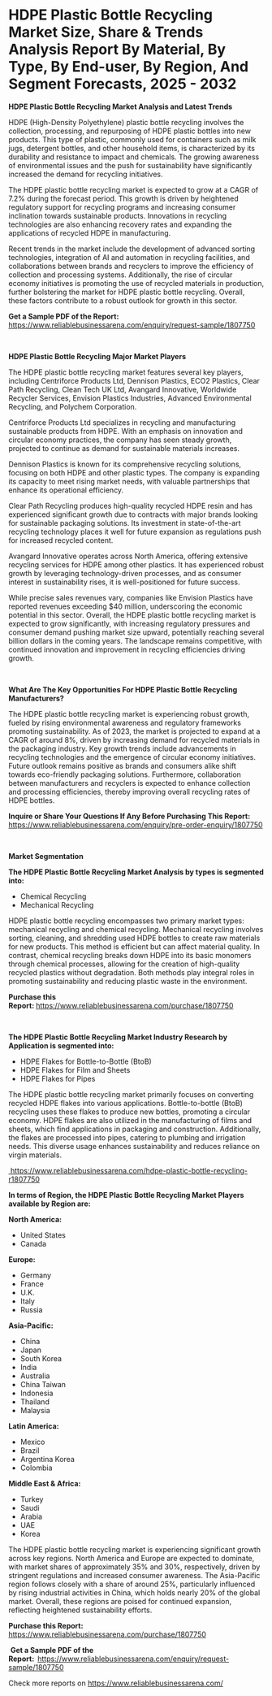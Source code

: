 <p><h1>HDPE Plastic Bottle Recycling Market Size, Share & Trends Analysis Report By Material, By Type, By End-user, By Region, And Segment Forecasts, 2025 - 2032</h1></p><p><strong>HDPE Plastic Bottle Recycling Market Analysis and Latest Trends</strong></p>
<p><p>HDPE (High-Density Polyethylene) plastic bottle recycling involves the collection, processing, and repurposing of HDPE plastic bottles into new products. This type of plastic, commonly used for containers such as milk jugs, detergent bottles, and other household items, is characterized by its durability and resistance to impact and chemicals. The growing awareness of environmental issues and the push for sustainability have significantly increased the demand for recycling initiatives. </p><p>The HDPE plastic bottle recycling market is expected to grow at a CAGR of 7.2% during the forecast period. This growth is driven by heightened regulatory support for recycling programs and increasing consumer inclination towards sustainable products. Innovations in recycling technologies are also enhancing recovery rates and expanding the applications of recycled HDPE in manufacturing. </p><p>Recent trends in the market include the development of advanced sorting technologies, integration of AI and automation in recycling facilities, and collaborations between brands and recyclers to improve the efficiency of collection and processing systems. Additionally, the rise of circular economy initiatives is promoting the use of recycled materials in production, further bolstering the market for HDPE plastic bottle recycling. Overall, these factors contribute to a robust outlook for growth in this sector.</p></p>
<p><strong>Get a Sample PDF of the Report:&nbsp;</strong> <a href="https://www.reliablebusinessarena.com/enquiry/request-sample/1807750?utm_campaign=2819&utm_medium=2&utm_source=Github&utm_content=ia&utm_term=01042025&utm_id=hdpe-plastic-bottle-recycling">https://www.reliablebusinessarena.com/enquiry/request-sample/1807750</a></p>
<p>&nbsp;</p>
<p><strong>HDPE Plastic Bottle Recycling Major Market Players</strong></p>
<p><p>The HDPE plastic bottle recycling market features several key players, including Centriforce Products Ltd, Dennison Plastics, ECO2 Plastics, Clear Path Recycling, Clean Tech UK Ltd, Avangard Innovative, Worldwide Recycler Services, Envision Plastics Industries, Advanced Environmental Recycling, and Polychem Corporation. </p><p>Centriforce Products Ltd specializes in recycling and manufacturing sustainable products from HDPE. With an emphasis on innovation and circular economy practices, the company has seen steady growth, projected to continue as demand for sustainable materials increases. </p><p>Dennison Plastics is known for its comprehensive recycling solutions, focusing on both HDPE and other plastic types. The company is expanding its capacity to meet rising market needs, with valuable partnerships that enhance its operational efficiency.</p><p>Clear Path Recycling produces high-quality recycled HDPE resin and has experienced significant growth due to contracts with major brands looking for sustainable packaging solutions. Its investment in state-of-the-art recycling technology places it well for future expansion as regulations push for increased recycled content.</p><p>Avangard Innovative operates across North America, offering extensive recycling services for HDPE among other plastics. It has experienced robust growth by leveraging technology-driven processes, and as consumer interest in sustainability rises, it is well-positioned for future success.</p><p>While precise sales revenues vary, companies like Envision Plastics have reported revenues exceeding $40 million, underscoring the economic potential in this sector. Overall, the HDPE plastic bottle recycling market is expected to grow significantly, with increasing regulatory pressures and consumer demand pushing market size upward, potentially reaching several billion dollars in the coming years. The landscape remains competitive, with continued innovation and improvement in recycling efficiencies driving growth.</p></p>
<p>&nbsp;</p>
<p><strong>What Are The Key Opportunities For HDPE Plastic Bottle Recycling Manufacturers?</strong></p>
<p><p>The HDPE plastic bottle recycling market is experiencing robust growth, fueled by rising environmental awareness and regulatory frameworks promoting sustainability. As of 2023, the market is projected to expand at a CAGR of around 8%, driven by increasing demand for recycled materials in the packaging industry. Key growth trends include advancements in recycling technologies and the emergence of circular economy initiatives. Future outlook remains positive as brands and consumers alike shift towards eco-friendly packaging solutions. Furthermore, collaboration between manufacturers and recyclers is expected to enhance collection and processing efficiencies, thereby improving overall recycling rates of HDPE bottles.</p></p>
<p><strong>Inquire or Share Your Questions If Any Before Purchasing This Report:</strong> <a href="https://www.reliablebusinessarena.com/enquiry/pre-order-enquiry/1807750?utm_campaign=2819&utm_medium=2&utm_source=Github&utm_content=ia&utm_term=01042025&utm_id=hdpe-plastic-bottle-recycling">https://www.reliablebusinessarena.com/enquiry/pre-order-enquiry/1807750</a></p>
<p>&nbsp;</p>
<p><strong>Market Segmentation</strong></p>
<p><strong>The HDPE Plastic Bottle Recycling Market Analysis by types is segmented into:</strong></p>
<p><ul><li>Chemical Recycling</li><li>Mechanical Recycling</li></ul></p>
<p><p>HDPE plastic bottle recycling encompasses two primary market types: mechanical recycling and chemical recycling. Mechanical recycling involves sorting, cleaning, and shredding used HDPE bottles to create raw materials for new products. This method is efficient but can affect material quality. In contrast, chemical recycling breaks down HDPE into its basic monomers through chemical processes, allowing for the creation of high-quality recycled plastics without degradation. Both methods play integral roles in promoting sustainability and reducing plastic waste in the environment.</p></p>
<p><strong>Purchase this Report:&nbsp;</strong><a href="https://www.reliablebusinessarena.com/purchase/1807750?utm_campaign=2819&utm_medium=2&utm_source=Github&utm_content=ia&utm_term=01042025&utm_id=hdpe-plastic-bottle-recycling">https://www.reliablebusinessarena.com/purchase/1807750</a></p>
<p>&nbsp;</p>
<p><strong>The HDPE Plastic Bottle Recycling Market Industry Research by Application is segmented into:</strong></p>
<p><ul><li>HDPE Flakes for Bottle-to-Bottle (BtoB)</li><li>HDPE Flakes for Film and Sheets</li><li>HDPE Flakes for Pipes</li></ul></p>
<p><p>The HDPE plastic bottle recycling market primarily focuses on converting recycled HDPE flakes into various applications. Bottle-to-bottle (BtoB) recycling uses these flakes to produce new bottles, promoting a circular economy. HDPE flakes are also utilized in the manufacturing of films and sheets, which find applications in packaging and construction. Additionally, the flakes are processed into pipes, catering to plumbing and irrigation needs. This diverse usage enhances sustainability and reduces reliance on virgin materials.</p></p>
<p><a href="https://www.reliablebusinessarena.com/hdpe-plastic-bottle-recycling-r1807750?utm_campaign=2819&utm_medium=2&utm_source=Github&utm_content=ia&utm_term=01042025&utm_id=hdpe-plastic-bottle-recycling">&nbsp;https://www.reliablebusinessarena.com/hdpe-plastic-bottle-recycling-r1807750</a></p>
<p><strong>In terms of Region, the HDPE Plastic Bottle Recycling Market Players available by Region are:</strong></p>
<p>
    <p> <strong> North America: </strong>
        <ul>
            <li>United States</li>
            <li>Canada</li>
        </ul>
        </p> 
    <p> <strong> Europe: </strong>
        <ul>
            <li>Germany</li>
            <li>France</li>
            <li>U.K.</li>
            <li>Italy</li>
            <li>Russia</li>
        </ul>
        </p> 
    <p> <strong> Asia-Pacific: </strong>
        <ul>
            <li>China</li>
            <li>Japan</li>
            <li>South Korea</li>
            <li>India</li>
            <li>Australia</li>
            <li>China Taiwan</li>
            <li>Indonesia</li>
            <li>Thailand</li>
            <li>Malaysia</li>
        </ul>
        </p> 
    <p> <strong> Latin America: </strong>
        <ul>
            <li>Mexico</li>
            <li>Brazil</li>
            <li>Argentina Korea</li>
            <li>Colombia</li>
        </ul>
        </p> 
    <p> <strong> Middle East & Africa: </strong>
        <ul>
            <li>Turkey</li>
            <li>Saudi</li>
            <li>Arabia</li>
            <li>UAE</li>
            <li>Korea</li>
        </ul>
    </p>
    </p>
<p><p>The HDPE plastic bottle recycling market is experiencing significant growth across key regions. North America and Europe are expected to dominate, with market shares of approximately 35% and 30%, respectively, driven by stringent regulations and increased consumer awareness. The Asia-Pacific region follows closely with a share of around 25%, particularly influenced by rising industrial activities in China, which holds nearly 20% of the global market. Overall, these regions are poised for continued expansion, reflecting heightened sustainability efforts.</p></p>
<p><strong>Purchase this Report: </strong><a href="https://www.reliablebusinessarena.com/purchase/1807750?utm_campaign=2819&utm_medium=2&utm_source=Github&utm_content=ia&utm_term=01042025&utm_id=hdpe-plastic-bottle-recycling">https://www.reliablebusinessarena.com/purchase/1807750</a></p>
<p>&nbsp;<strong>Get a Sample PDF of the Report:&nbsp;&nbsp;</strong><a href="https://www.reliablebusinessarena.com/enquiry/request-sample/1807750?utm_campaign=2819&utm_medium=2&utm_source=Github&utm_content=ia&utm_term=01042025&utm_id=hdpe-plastic-bottle-recycling">https://www.reliablebusinessarena.com/enquiry/request-sample/1807750</a></p>
<p><strong></strong></p>
<p>Check more reports on <a href="https://www.reliablebusinessarena.com/?utm_campaign=2819&utm_medium=2&utm_source=Github&utm_content=ia&utm_term=01042025&utm_id=hdpe-plastic-bottle-recycling">https://www.reliablebusinessarena.com/</a></p>